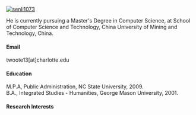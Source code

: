 

[![senli1073](https://img.shields.io/badge/wrekk777-github-blue?logo=github)](https://github.com/wrekk777)

He is currently pursuing a Master's Degree in Computer Science, at School of Computer Science and Technology, China University of Mining and Technology, China.

#### Email
twoote13[at]charlotte.edu

#### Education
M.P.A, Public Administration, NC State University, 2009.\
B.A., Integrated Studies - Humanities, George Mason University, 2001.

#### Research Interests


